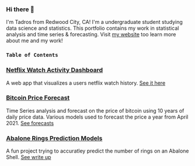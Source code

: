 ### Hi there 👋

I'm Tadros from Redwood City, CA! I'm a undergraduate student studying data science and statistics. This portfolio contains my work in statistical analysis and time series & forecasting. Visit [my website](https://tdros.io/) too learn more about me and my work!

### `Table of Contents`

### [Netflix Watch Activity Dashboard](netflixAnalysis.py)
  A web app that visualizes a users netflix watch history. [See it here](https://share.streamlit.io/tadrossalama/netflixdashboard/main/NetflixDashboard.py)

### [Bitcoin Price Forecast](BitcoinPriceForecast.Rmd)
  Time Series analysis and forecast on the price of bitcoin using 10 years of daily price data.
  Various models used to forecast the price a year from April 2021. [See forecasts](https://rpubs.com/Tadros/778820)

### [Abalone Rings Prediction Models](abaloneRings_Prediction.Rmd)
  A fun project trying to accuratley predict the number of rings on 
  an Abalone Shell. [See write up](https://rpubs.com/Tadros/780065)
